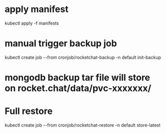 # apply manifest
kubectl apply -f manifests

# manual trigger backup job
kubectl create job --from cronjob/rocketchat-backup -n default init-backup

# mongodb backup tar file will store on rocket.chat/data/pvc-xxxxxxx/

# Full restore
kubectl create job --from cronjob/rocketchat-restore -n default store-latest
